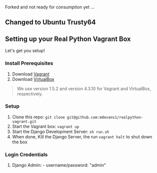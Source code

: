 Forked and not ready for consumption yet ...

## Changed to Ubuntu Trusty64

## Setting up your Real Python Vagrant Box

Let's get you setup!

### Install Prerequisites

1. Download [Vagrant](http://www.vagrantup.com/)
1. Download [VirtualBox](https://www.virtualbox.org/)

> We use version 1.5.2 and version 4.3.10 for Vagrant and VirtualBox, respectively.

### Setup

1. Clone this repo: `git clone git@github.com:mdevans1/realpython-vagrant.git`
1. Start the Vagrant box: `vagrant up`
1. Start the Django Development Server: `sh run.sh`
1. When done, Kill the Django Server, the run `vagrant halt` to shut down the box

### Login Credentials

1. Django Admin: - username/password: "admin"
